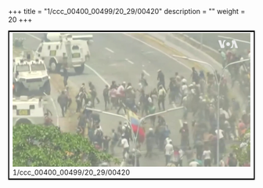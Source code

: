 +++
title = "1/ccc_00400_00499/20_29/00420"
description = ""
weight = 20
+++

<table style="border:2px solid black;max-width:800px;max-height:800px;" 
><tr><td>
<img class="center-fit-jpg"
src="/jpg_/aaa_20190430_NxaOmWaI8sI_00419.jpg">
1/ccc_00400_00499/20_29/00420
</img></td></tr></table>
